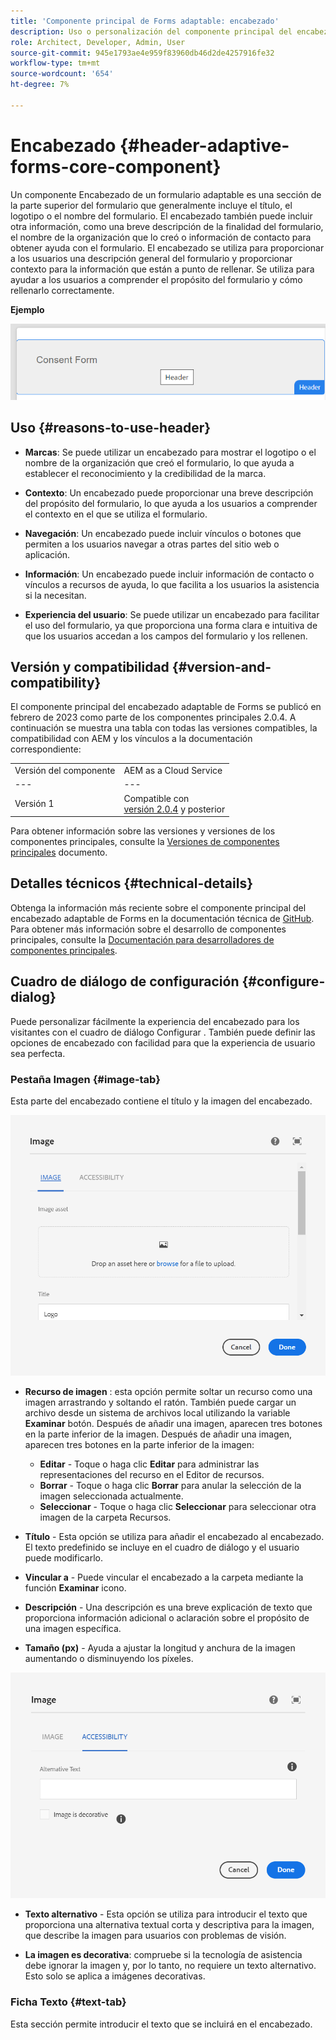 ```yaml
---
title: 'Componente principal de Forms adaptable: encabezado'
description: Uso o personalización del componente principal del encabezado adaptable de Forms.
role: Architect, Developer, Admin, User
source-git-commit: 945e1793ae4e959f83960db46d2de4257916fe32
workflow-type: tm+mt
source-wordcount: '654'
ht-degree: 7%

---
```



# Encabezado {#header-adaptive-forms-core-component}

Un componente Encabezado de un formulario adaptable es una sección de la parte superior del formulario que generalmente incluye el título, el logotipo o el nombre del formulario. El encabezado también puede incluir otra información, como una breve descripción de la finalidad del formulario, el nombre de la organización que lo creó o información de contacto para obtener ayuda con el formulario. El encabezado se utiliza para proporcionar a los usuarios una descripción general del formulario y proporcionar contexto para la información que están a punto de rellenar. Se utiliza para ayudar a los usuarios a comprender el propósito del formulario y cómo rellenarlo correctamente.

**Ejemplo**

![](/help/adaptive-forms/assets/header.png)

## Uso {#reasons-to-use-header}

* **Marcas**: Se puede utilizar un encabezado para mostrar el logotipo o el nombre de la organización que creó el formulario, lo que ayuda a establecer el reconocimiento y la credibilidad de la marca.

* **Contexto**: Un encabezado puede proporcionar una breve descripción del propósito del formulario, lo que ayuda a los usuarios a comprender el contexto en el que se utiliza el formulario.

* **Navegación**: Un encabezado puede incluir vínculos o botones que permiten a los usuarios navegar a otras partes del sitio web o aplicación.

* **Información**: Un encabezado puede incluir información de contacto o vínculos a recursos de ayuda, lo que facilita a los usuarios la asistencia si la necesitan.

* **Experiencia del usuario**: Se puede utilizar un encabezado para facilitar el uso del formulario, ya que proporciona una forma clara e intuitiva de que los usuarios accedan a los campos del formulario y los rellenen.

## Versión y compatibilidad {#version-and-compatibility}

El componente principal del encabezado adaptable de Forms se publicó en febrero de 2023 como parte de los componentes principales 2.0.4. A continuación se muestra una tabla con todas las versiones compatibles, la compatibilidad con AEM y los vínculos a la documentación correspondiente:

|  |  |
|---|---|
| Versión del componente | AEM as a Cloud Service |
| --- | --- |
| Versión 1 | Compatible con<br>[versión 2.0.4](/help/versions.md) y posterior | Compatible | Compatible |
Para obtener información sobre las versiones y versiones de los componentes principales, consulte la [Versiones de componentes principales](/help/versions.md) documento.


<!-- ## Sample Component Output {#sample-component-output}

To experience the Accordion Component as well as see examples of its configuration options as well as HTML and JSON output, visit the [Component Library](https://adobe.com/go/aem_cmp_library_accordion). -->


## Detalles técnicos {#technical-details}

Obtenga la información más reciente sobre el componente principal del encabezado adaptable de Forms en la documentación técnica de [GitHub](https://github.com/adobe/aem-core-forms-components/tree/master/ui.af.apps/src/main/content/jcr_root/apps/core/fd/components/form/pageheader/v1/pageheader). Para obtener más información sobre el desarrollo de componentes principales, consulte la [Documentación para desarrolladores de componentes principales](/help/developing/overview.md).

## Cuadro de diálogo de configuración {#configure-dialog}

Puede personalizar fácilmente la experiencia del encabezado para los visitantes con el cuadro de diálogo Configurar . También puede definir las opciones de encabezado con facilidad para que la experiencia de usuario sea perfecta.

### Pestaña Imagen {#image-tab}

Esta parte del encabezado contiene el título y la imagen del encabezado.

![Ficha de imágenes](/help/adaptive-forms/assets/header_image.png)

* **Recurso de imagen** : esta opción permite soltar un recurso como una imagen arrastrando y soltando el ratón. También puede cargar un archivo desde un sistema de archivos local utilizando la variable **Examinar** botón. Después de añadir una imagen, aparecen tres botones en la parte inferior de la imagen. Después de añadir una imagen, aparecen tres botones en la parte inferior de la imagen:
   * **Editar** - Toque o haga clic **Editar** para administrar las representaciones del recurso en el Editor de recursos.
   * **Borrar** - Toque o haga clic **Borrar** para anular la selección de la imagen seleccionada actualmente.
   * **Seleccionar** - Toque o haga clic **Seleccionar**  para seleccionar otra imagen de la carpeta Recursos.

* **Título** - Esta opción se utiliza para añadir el encabezado al encabezado. El texto predefinido se incluye en el cuadro de diálogo y el usuario puede modificarlo.
* **Vincular a** - Puede vincular el encabezado a la carpeta mediante la función **Examinar** icono.
* **Descripción** - Una descripción es una breve explicación de texto que proporciona información adicional o aclaración sobre el propósito de una imagen específica.
* **Tamaño (px)** - Ayuda a ajustar la longitud y anchura de la imagen aumentando o disminuyendo los píxeles.

![accessibilitytab](/help/adaptive-forms/assets/header_accessibility.png)

* **Texto alternativo** - Esta opción se utiliza para introducir el texto que proporciona una alternativa textual corta y descriptiva para la imagen, que describe la imagen para usuarios con problemas de visión.

* **La imagen es decorativa**: compruebe si la tecnología de asistencia debe ignorar la imagen y, por lo tanto, no requiere un texto alternativo. Esto solo se aplica a imágenes decorativas.

### Ficha Texto {#text-tab}

Esta sección permite introducir el texto que se incluirá en el encabezado.




